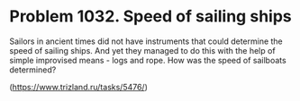 # Problem 1032. Speed ​​of sailing ships 

Sailors in ancient times did not have instruments that could determine the speed of sailing ships. And yet they managed to do this with the help of simple improvised means - logs and rope. How was the speed of sailboats determined?

(https://www.trizland.ru/tasks/5476/)